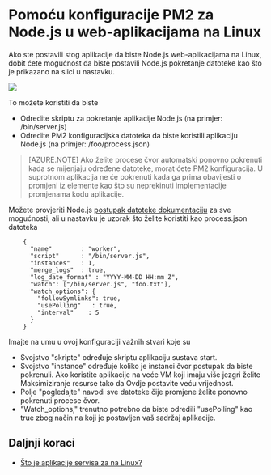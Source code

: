 <properties 
    pageTitle="Pomoću konfiguracije PM2 za NodeJS u web-aplikacijama na Linux | Microsoft Azure" 
    description="Pomoću konfiguracije PM2 za NodeJS u web-aplikacijama na Linux" 
    keywords="Azure aplikacije servisa za web-aplikacije, nodejs, pm2, linux, oss"
    services="app-service" 
    documentationCenter="" 
    authors="naziml" 
    manager="wpickett" 
    editor=""/>

<tags 
    ms.service="app-service" 
    ms.workload="na" 
    ms.tgt_pltfrm="na" 
    ms.devlang="na" 
    ms.topic="article" 
    ms.date="10/10/2016" 
    ms.author="naziml"/>

# <a name="using-pm2-configuration-for-nodejs-in-web-apps-on-linux"></a>Pomoću konfiguracije PM2 za Node.js u web-aplikacijama na Linux

Ako ste postavili stog aplikacije da biste Node.js web-aplikacijama na Linux, dobit ćete mogućnost da biste postavili Node.js pokretanje datoteke kao što je prikazano na slici u nastavku.

![][1]

To možete koristiti da biste

-   Odredite skriptu za pokretanje aplikacije Node.js (na primjer: /bin/server.js)
-   Odredite PM2 konfiguracijska datoteka da biste koristili aplikaciju Node.js (na primjer: /foo/process.json)

 >[AZURE.NOTE] Ako želite procese čvor automatski ponovno pokrenuti kada se mijenjaju određene datoteke, morat ćete PM2 konfiguracija. U suprotnom aplikacija ne će pokrenuti kada ga prima obavijesti o promjeni iz elemente kao što su neprekinuti implementacije promjenama kodu aplikacije.

Možete provjeriti Node.js [postupak datoteke dokumentaciju](http://pm2.keymetrics.io/docs/usage/application-declaration/) za sve mogućnosti, ali u nastavku je uzorak što želite koristiti kao process.json datoteka

        {
          "name"        : "worker",
          "script"      : "/bin/server.js",
          "instances"   : 1,
          "merge_logs"  : true,
          "log_date_format" : "YYYY-MM-DD HH:mm Z",
          "watch": ["/bin/server.js", "foo.txt"],
          "watch_options": {
            "followSymlinks": true,
            "usePolling"   : true,
            "interval"    : 5
          }
        }

Imajte na umu u ovoj konfiguraciji važnih stvari koje su 

-   Svojstvo "skripte" određuje skriptu aplikaciju sustava start.
-   Svojstvo "instance" određuje koliko je instanci čvor postupak da biste pokrenuli. Ako koristite aplikacije na veće VM koji imaju više jezgri želite Maksimiziranje resurse tako da Ovdje postavite veću vrijednost.
-   Polje "pogledajte" navodi sve datoteke čije promjene želite ponovno pokrenuti procese čvor.
-   "Watch_options," trenutno potrebno da biste odredili "usePolling" kao true zbog način na koji je postavljen vaš sadržaj aplikacije.


## <a name="next-steps"></a>Daljnji koraci ##

* [Što je aplikacije servisa za na Linux?](./app-service-linux-intro.md)

<!--Image references-->
[1]: ./media/app-service-linux-using-nodejs-pm2/nodejs-startup-file.png